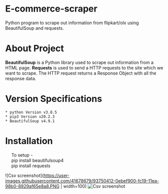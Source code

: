 # E-commerce-scraper
Python program to scrape out information from flipkart/olx using BeautifulSoup and requests.

# About Project
__BeautifulSoup__ is a Python library used to scrape out information from a HTML page. __Requests__ is used to send a HTTP requests to the site which we want to scrape. The HTTP request returns a Response Object with all the response data. 

# Version Specifications
    * python Version v3.8.5
    * pip3 Version v20.2.3
    * BeautifulSoup v4.9.1
    
# Installation
&nbsp;&nbsp;&nbsp;&nbsp;&nbsp;To setup - 
<br />
&nbsp;&nbsp;&nbsp;&nbsp; pip install beautifulsoup4 <br/>
&nbsp;&nbsp;&nbsp;&nbsp; pip install requests

![Csv screenshot](https://user-images.githubusercontent.com/41678679/93750412-0ebef900-fc19-11ea-98b0-8929af65e8a8.PNG | width=100)
![Csv screenshot](https://user-images.githubusercontent.com/41678679/93750800-b50afe80-fc19-11ea-8eed-84c677be3c94.PNG )
